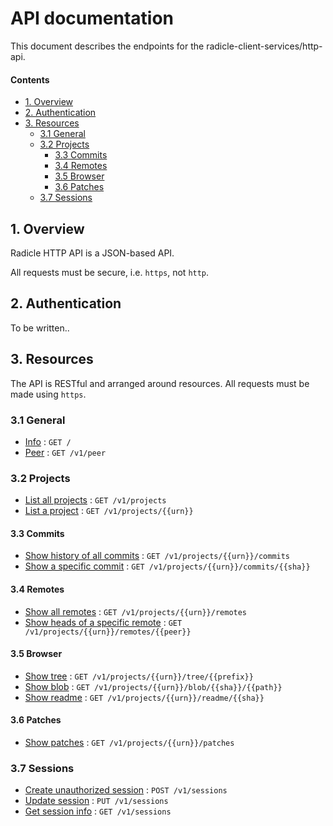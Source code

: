 # API documentation

This document describes the endpoints for the radicle-client-services/http-api.

#### Contents

  - [1. Overview](#1-overview)
  - [2. Authentication](#2-authentication)
  - [3. Resources](#3-resources)
    - [3.1 General](#31-general)
    - [3.2 Projects](#32-projects)
      - [3.3 Commits](#33-commits)
      - [3.4 Remotes](#34-remotes)
      - [3.5 Browser](#35-browser)
      - [3.6 Patches](#36-patches)
    - [3.7 Sessions](#37-sessions)

## 1. Overview

Radicle HTTP API is a JSON-based API.

All requests must be secure, i.e. `https`, not `http`.

## 2. Authentication

To be written..

## 3. Resources

The API is RESTful and arranged around resources. All requests must be made using `https`.

### 3.1 General

* [Info](info/get.md) : `GET /`
* [Peer](peer/get.md) : `GET /v1/peer`

### 3.2 Projects

* [List all projects](projects/list.md) : `GET /v1/projects`
* [List a project](projects/get.md) : `GET /v1/projects/{{urn}}`

#### 3.3 Commits

* [Show history of all commits](commits/history.md) : `GET /v1/projects/{{urn}}/commits`
* [Show a specific commit](commits/commit.md) : `GET /v1/projects/{{urn}}/commits/{{sha}}`

#### 3.4 Remotes

* [Show all remotes](commits/history.md) : `GET /v1/projects/{{urn}}/remotes`
* [Show heads of a specific remote](commits/history.md) : `GET /v1/projects/{{urn}}/remotes/{{peer}}`

#### 3.5 Browser

* [Show tree](browser/tree.md) : `GET /v1/projects/{{urn}}/tree/{{prefix}}`
* [Show blob](browser/blob.md) : `GET /v1/projects/{{urn}}/blob/{{sha}}/{{path}}`
* [Show readme](browser/readme.md) : `GET /v1/projects/{{urn}}/readme/{{sha}}`

#### 3.6 Patches

* [Show patches](patches/list.md) : `GET /v1/projects/{{urn}}/patches`

### 3.7 Sessions

* [Create unauthorized session](sessions/create.md) : `POST /v1/sessions`
* [Update session](sessions/update.md) : `PUT /v1/sessions`
* [Get session info](sessions/get.md) : `GET /v1/sessions`
